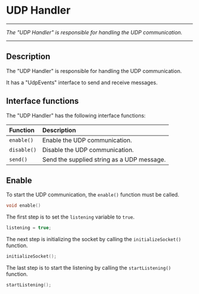 # UDP Handler
****
_The "UDP Handler" is responsible for handling the UDP communication._
****

## Description

The "UDP Handler" is responsible for handling the UDP communication.

It has a "UdpEvents" interface to send and receive messages.

## Interface functions

The "UDP Handler" has the following interface functions:

| Function    | Description                                |
|:-------------|:--------------------------------------------|
| `enable()`  | Enable the UDP communication.              |
| `disable()` | Disable the UDP communication.             |
| `send()`    | Send the supplied string as a UDP message. |

## Enable

To start the UDP communication, the `enable()` function must be called.

```cpp
void enable()
```

The first step is to set the ``listening`` variable to ``true``.

```cpp
listening = true;
```

The next step is initializing the socket by calling the `initializeSocket()` function.

```cpp
initializeSocket();
```

The last step is to start the listening by calling the `startListening()` function.

```cpp
startListening();
```





